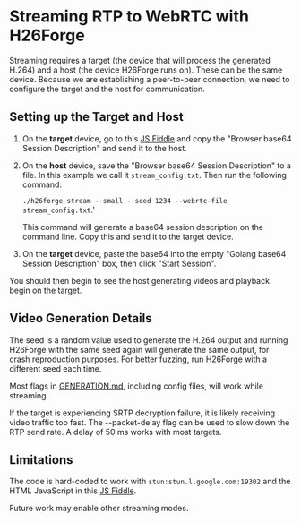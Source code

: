 # Streaming RTP to WebRTC with H26Forge

Streaming requires a target (the device that will process the generated H.264) and a host (the device H26Forge runs on). These can be the same device. Because we are establishing a peer-to-peer connection, we need to configure the target and the host for communication.

## Setting up the Target and Host
1. On the **target** device, go to this [JS Fiddle](https://jsfiddle.net/z7ms3u5r/) and copy the "Browser base64 Session Description" and send it to the host.
2. On the **host** device, save the "Browser base64 Session Description" to a file. In this example we call it `stream_config.txt`. Then run the following command:

    ```./h26forge stream --small --seed 1234 --webrtc-file stream_config.txt```.'

    This command will generate a base64 session description on the command line. Copy this and send it to the target device.
3. On the **target** device, paste the base64 into the empty "Golang base64 Session Description" box, then click "Start Session".

You should then begin to see the host generating videos and playback begin on the target.

## Video Generation Details

The seed is a random value used to generate the H.264 output and running H26Forge with the same seed again will generate the same output, for crash reproduction purposes. For better fuzzing, run H26Forge with a different seed each time.

Most flags in [GENERATION.md](GENERATION.md), including config files, will work while streaming.

If the target is experiencing SRTP decryption failure, it is likely receiving video traffic too fast. The --packet-delay flag can be used to slow down the RTP send rate. A delay of 50 ms works with most targets.

## Limitations

The code is hard-coded to work with `stun:stun.l.google.com:19302` and the HTML JavaScript in this [JS Fiddle](https://jsfiddle.net/z7ms3u5r/).

Future work may enable other streaming modes.
